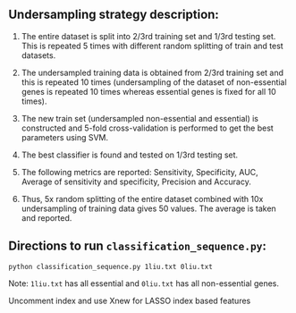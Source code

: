 ## Undersampling strategy description:

1. The entire dataset is split into 2/3rd training set and 1/3rd testing set.
   This is repeated 5 times with different random splitting of train and test
   datasets.

2. The undersampled training data is obtained from 2/3rd training set and this
   is repeated 10 times (undersampling of the dataset of non-essential genes is
   repeated 10 times whereas essential genes is fixed for all 10 times).

3. The new train set (undersampled non-essential and essential) is constructed
   and 5-fold cross-validation is performed to get the best parameters using
   SVM.

4. The best classifier is found and tested on 1/3rd testing set.

5. The following metrics are reported: Sensitivity, Specificity, AUC,
   Average of sensitivity and specificity, Precision and Accuracy.

6. Thus, 5x random splitting of the entire dataset combined with 10x
   undersampling of training data gives 50 values. The average is taken and
   reported.

## Directions to run `classification_sequence.py`:

`python classification_sequence.py 1liu.txt 0liu.txt`

 Note: `1liu.txt` has all essential and `0liu.txt` has all non-essential genes.
 
 Uncomment index and use Xnew for LASSO index based features
